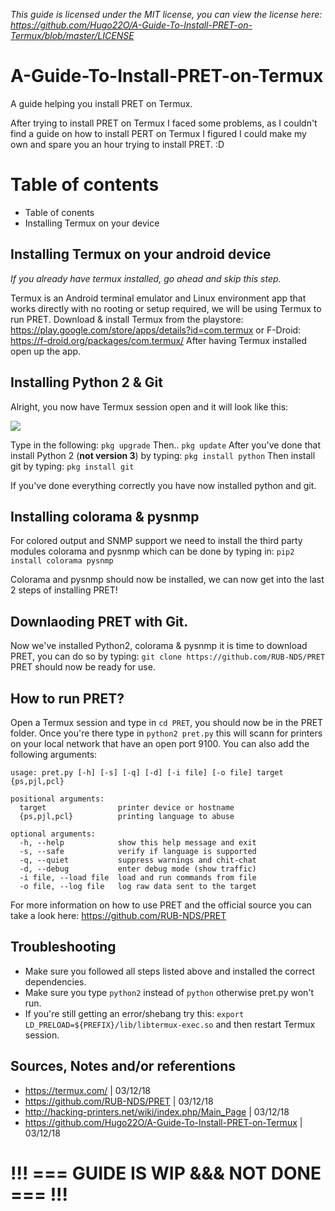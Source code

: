 *This guide is licensed under the MIT license, you can view the license here: https://github.com/Hugo22O/A-Guide-To-Install-PRET-on-Termux/blob/master/LICENSE*

# A-Guide-To-Install-PRET-on-Termux
A guide helping you install PRET on Termux. 

After trying to install PRET on Termux I faced some problems, as I couldn't find a guide on how to install PERT on Termux I figured I could make my own and spare you an hour trying to install PRET. :D 

# Table of contents
* Table of conents
* Installing Termux on your device



## Installing Termux on your android device

*If you already have termux installed, go ahead and skip this step.*

Termux is an Android terminal emulator and Linux environment app that works directly with no rooting or setup required, we will be using Termux to run PRET. Download & install Termux from the playstore: https://play.google.com/store/apps/details?id=com.termux or F-Droid: https://f-droid.org/packages/com.termux/ After having Termux installed open up the app. 

## Installing Python 2 & Git

Alright, you now have Termux session open and it will look like this: 

![](https://puu.sh/CbMAs/52fe2813f6.png)

Type in the following: 
`pkg upgrade`
Then..
`pkg update`
After you've done that install Python 2 (__not version 3__) by typing: `pkg install python`
Then install git by typing: `pkg install git` 

If you've done everything correctly you have now installed python and git. 

## Installing colorama & pysnmp
For colored output and SNMP support we need to install the third party modules colorama and pysnmp which can be done by typing in: 
`pip2 install colorama pysnmp`

Colorama and pysnmp should now be installed, we can now get into the last 2 steps of installing PRET! 

## Downlaoding PRET with Git. 

Now we've installed Python2, colorama & pysnmp it is time to download PRET, you can do so by typing: `git clone https://github.com/RUB-NDS/PRET` PRET should now be ready for use. 

## How to run PRET? 

Open a Termux session and type in `cd PRET`, you should now be in the PRET folder. Once you're there type in `python2 pret.py` this will scann for printers on your local network that have an open port 9100. You can also add the following arguments:

```
usage: pret.py [-h] [-s] [-q] [-d] [-i file] [-o file] target {ps,pjl,pcl}

positional arguments:
  target                printer device or hostname
  {ps,pjl,pcl}          printing language to abuse

optional arguments:
  -h, --help            show this help message and exit
  -s, --safe            verify if language is supported
  -q, --quiet           suppress warnings and chit-chat
  -d, --debug           enter debug mode (show traffic)
  -i file, --load file  load and run commands from file
  -o file, --log file   log raw data sent to the target
  ```
  
  For more information on how to use PRET and the official source you can take a look here: https://github.com/RUB-NDS/PRET

## Troubleshooting

* Make sure you followed all steps listed above and installed the correct dependencies. 
* Make sure you type `python2` instead of `python` otherwise pret.py won't run. 
* If you're still getting an error/shebang try this: `export LD_PRELOAD=${PREFIX}/lib/libtermux-exec.so`
and then restart Termux session.

## Sources, Notes and/or referentions

* https://termux.com/ | 03/12/18
* https://github.com/RUB-NDS/PRET | 03/12/18
* http://hacking-printers.net/wiki/index.php/Main_Page | 03/12/18
* https://github.com/Hugo22O/A-Guide-To-Install-PRET-on-Termux | 03/12/18
  
# __!!! === GUIDE IS WIP &&& NOT DONE === !!!__

